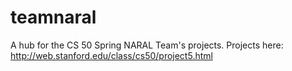 # teamnaral
A hub for the CS 50 Spring NARAL Team's projects. 
Projects here: http://web.stanford.edu/class/cs50/project5.html
